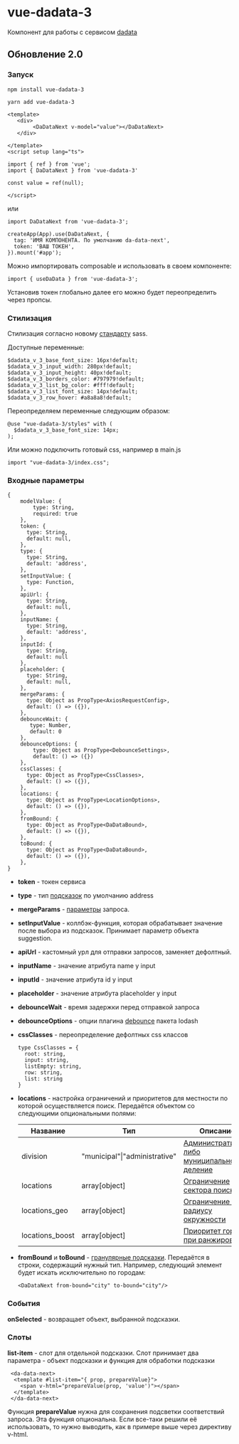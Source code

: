 # vue-dadata-3

Компонент для работы с сервисом [dadata](https://dadata.ru/)

## Обновление 2.0


### Запуск

```
npm install vue-dadata-3

```

```
yarn add vue-dadata-3

```

```
<template>
   <div>
        <DaDataNext v-model="value"></DaDataNext>
   </div>

</template>
<script setup lang="ts">

import { ref } from 'vue';
import { DaDataNext } from 'vue-dadata-3'

const value = ref(null);

</script>
```

или

```
import DaDataNext from 'vue-dadata-3';

createApp(App).use(DaDataNext, {
  tag: 'ИМЯ КОМПОНЕНТА. По умолчанию da-data-next',
  token: 'ВАШ ТОКЕН',
}).mount('#app');

```
Можно импортировать composable и использовать в своем компоненте:

```
import { useDaData } from 'vue-dadata-3';

```


Установив токен глобально далее его можно будет переопределить через пропсы.

### Стилизация

Стилизация согласно новому [стандарту](https://sass-lang.com/documentation/at-rules/use#configuration) sass.

Доступные переменные:

```
$dadata_v_3_base_font_size: 16px!default;
$dadata_v_3_input_width: 280px!default;
$dadata_v_3_input_height: 40px!default;
$dadata_v_3_borders_color: #797979!default;
$dadata_v_3_list_bg_color: #fff!default;
$dadata_v_3_list_font_size: 14px!default;
$dadata_v_3_row_hover: #a8a8a8!default;

```
Переопределяем переменные следующим образом:

```
@use "vue-dadata-3/styles" with (
  $dadata_v_3_base_font_size: 14px;
);

```

Или можно подключить готовый css, например в main.js

```
import "vue-dadata-3/index.css";

```


### Входные параметры

```
{
    modelValue: {
        type: String,
        required: true
    },
    token: {
      type: String,
      default: null,
    },
    type: {
      type: String,
      default: 'address',
    },
    setInputValue: {
      type: Function,
    },
    apiUrl: {
      type: String,
      default: null,
    },
    inputName: {
      type: String,
      default: 'address',
    },
    inputId: {
      type: String,
      default: null
    },
    placeholder: {
      type: String,
      default: null,
    },
    mergeParams: {
      type: Object as PropType<AxiosRequestConfig>,
      default: () => ({}),
    },
    debounceWait: {
       type: Number,
       default: 0
    },
    debounceOptions: {
        type: Object as PropType<DebounceSettings>,
        default: () => ({})
    },
    cssClasses: {
      type: Object as PropType<CssClasses>,
      default: () => ({}),
    },
    locations: {
      type: Object as PropType<LocationOptions>,
      default: () => ({}),
    },
    fromBound: {
      type: Object as PropType<DaDataBound>,
      default: () => ({}),
    },
    toBound: {
      type: Object as PropType<DaDataBound>,
      default: () => ({}),
    },
}

```

- **token** - токен сервиса

- **type** - тип [подсказок](https://dadata.ru/suggestions/usage/) по умолчанию address

- **mergeParams** - [параметры](https://confluence.hflabs.ru/display/SGTDOC/HTTP+API) запроса.

- **setInputValue** - коллбэк-функция, которая обрабатывает значение после выбора из подсказок. Принимает параметр объекта suggestion.

- **apiUrl** - кастомный урл для отправки запросов, заменяет дефолтный.

- **inputName** - значение атрибута name у input

- **inputId** - значение атрибута id у input

- **placeholder** - значение атрибута placeholder у input

- **debounceWait** - время задержки перед отправкой запроса

- **debounceOptions** - опции плагина [debounce](https://lodash.com/docs/4.17.15#debounce) пакета lodash

- **cssClasses** - переопределение дефолтных css классов
  ```
  type CssClasses = {
    root: string,
    input: string,
    listEmpty: string,
    row: string,
    list: string
  }
  ```
- **locations** - настройка ограничений и приоритетов для местности по которой осуществляется поиск. 
Передаётся объектом со следующими опциональными полями:

  | Название        | Тип                           | Описание                                                                                                            |
  |-----------------|-------------------------------|---------------------------------------------------------------------------------------------------------------------|
  | division        | "municipal"\|"administrative" | [Административное либо муниципальное деление](https://confluence.hflabs.ru/pages/viewpage.action?pageId=1326056589) |
  | locations       | array[object]                 | [Ограничение сектора поиска](https://confluence.hflabs.ru/pages/viewpage.action?pageId=204669108)                   |
  | locations_geo   | array[object]                 | [Ограничение по радиусу окружности](https://confluence.hflabs.ru/pages/viewpage.action?pageId=990871806)            |
  | locations_boost | array[object]                 | [Приоритет города при ранжировании](https://confluence.hflabs.ru/pages/viewpage.action?pageId=285343795)            |

- **fromBound** и **toBound** - [гранулярные подсказки](https://confluence.hflabs.ru/pages/viewpage.action?pageId=222888017). Передаётся в строки, содержащий нужный тип. Например, следующий элемент будет искать исключительно по городам: 

  ```vue
  <DaDataNext from-bound="city" to-bound="city"/>
  ```

### События

**onSelected** - возвращает объект, выбранной подсказки.

### Слоты

**list-item** - слот для отдельной подсказки. Слот принимает два параметра - объект подсказки и функция для обработки подсказки

```
 <da-data-next>
  <template #list-item="{ prop, prepareValue}">
    <span v-html="prepareValue(prop, 'value')"></span>
  </template>
 </da-data-next>
```

Функция **prepareValue** нужна для сохранения подсветки соответствий запроса. 
Эта функция опциональна. Если все-таки решили её использовать, то нужно выводить, как в примере выше через директиву v-html.
